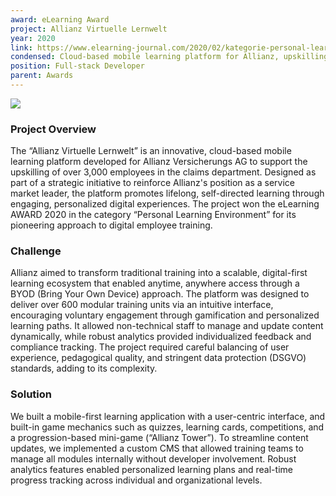 ```yaml
---
award: eLearning Award
project: Allianz Virtuelle Lernwelt
year: 2020
link: https://www.elearning-journal.com/2020/02/kategorie-personal-learning-environment/
condensed: Cloud-based mobile learning platform for Allianz, upskilling 3,000+ employees with personalized, gamified content and real-time analytics. 
position: Full-stack Developer
parent: Awards
---
```


![](https://www.elearning-journal.com/wp-content/uploads/2020/02/straightlabs1-1068x808.jpg)

### Project Overview
The “Allianz Virtuelle Lernwelt” is an innovative, cloud-based mobile learning platform developed for Allianz Versicherungs AG to support the upskilling of over 3,000 employees in the claims department.
Designed as part of a strategic initiative to reinforce Allianz's position as a service market leader, the platform promotes lifelong, self-directed learning through engaging, personalized digital experiences.
The project won the eLearning AWARD 2020 in the category “Personal Learning Environment” for its pioneering approach to digital employee training.

### Challenge
Allianz aimed to transform traditional training into a scalable, digital-first learning ecosystem that enabled anytime, anywhere access through a BYOD (Bring Your Own Device) approach. The platform was designed to deliver over 600 modular training units via an intuitive interface, encouraging voluntary engagement through gamification and personalized learning paths. It allowed non-technical staff to manage and update content dynamically, while robust analytics provided individualized feedback and compliance tracking. The project required careful balancing of user experience, pedagogical quality, and stringent data protection (DSGVO) standards, adding to its complexity.


### Solution
We built a mobile-first learning application with a user-centric interface, and built-in game mechanics such as quizzes, learning cards, competitions, and a progression-based mini-game (“Allianz Tower”).
To streamline content updates, we implemented a custom CMS that allowed training teams to manage all modules internally without developer involvement.
Robust analytics features enabled personalized learning plans and real-time progress tracking across individual and organizational levels.



